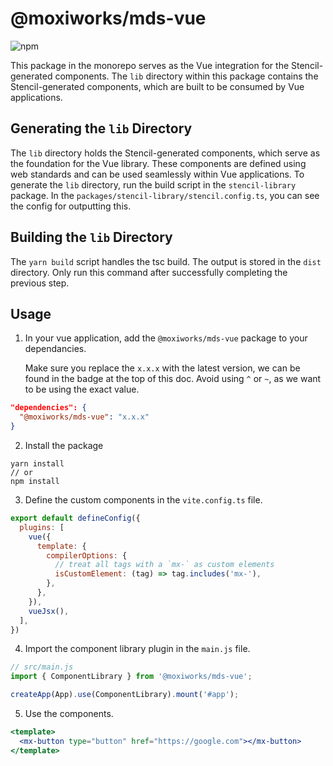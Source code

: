 # @moxiworks/mds-vue
![npm](https://img.shields.io/npm/v/%40moxiworks%2Fmds-vu)

This package in the monorepo serves as the Vue integration for the Stencil-generated components. The `lib` directory within this package contains the Stencil-generated components, which are built to be consumed by Vue applications.

## Generating the `lib` Directory

The `lib` directory holds the Stencil-generated components, which serve as the foundation for the Vue library. These components are defined using web standards and can be used seamlessly within Vue applications. To generate the `lib` directory, run the build script in the `stencil-library` package. In the `packages/stencil-library/stencil.config.ts`, you can see the config for outputting this.

## Building the `lib` Directory

The `yarn build` script handles the tsc build. The output is stored in the `dist` directory. Only run this command after successfully completing the previous step.

## Usage
1. In your vue application, add the `@moxiworks/mds-vue` package to your dependancies.

    Make sure you replace the `x.x.x` with the latest version, we can be found in the badge at the top of this doc. Avoid using `^` or `~`, as we want to be using the exact value.

```json
"dependencies": {
  "@moxiworks/mds-vue": "x.x.x"
}
```

2. Install the package

```
yarn install
// or
npm install
```

3. Define the custom components in the `vite.config.ts` file.
```jsx
export default defineConfig({
  plugins: [
    vue({
      template: {
        compilerOptions: {
          // treat all tags with a `mx-` as custom elements
          isCustomElement: (tag) => tag.includes('mx-'),
        },
      },
    }),
    vueJsx(),
  ],
})
```

4. Import the component library plugin in the `main.js` file.
```jsx
// src/main.js
import { ComponentLibrary } from '@moxiworks/mds-vue';

createApp(App).use(ComponentLibrary).mount('#app');
```

5. Use the components.
```jsx
<template>
  <mx-button type="button" href="https://google.com"></mx-button>
</template>
```